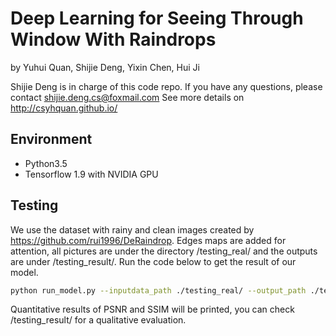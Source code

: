 # Deep Learning for Seeing Through Window With Raindrops
by Yuhui Quan, Shijie Deng, Yixin Chen, Hui Ji

Shijie Deng is in charge of this code repo. If you have any questions, please contact shijie.deng.cs@foxmail.com
See more details on http://csyhquan.github.io/

## Environment
- Python3.5
- Tensorflow 1.9 with NVIDIA GPU


## Testing
We use the dataset with rainy and clean images created by https://github.com/rui1996/DeRaindrop.  Edges maps are added for attention, all pictures are under the directory /testing_real/ and the outputs are under /testing_result/.
Run the code below to get the result of our model.
```bash
python run_model.py --inputdata_path ./testing_real/ --output_path ./testing_result
```
Quantitative results of PSNR and SSIM will be printed, you can check /testing_result/ for a qualitative evaluation.
